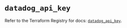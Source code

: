 # `datadog_api_key`

Refer to the Terraform Registry for docs: [`datadog_api_key`](https://registry.terraform.io/providers/datadog/datadog/3.58.0/docs/resources/api_key).

